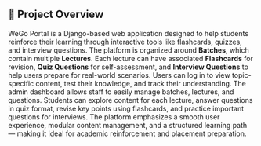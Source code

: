 ## 🧠 Project Overview

WeGo Portal is a Django-based web application designed to help students reinforce their learning through interactive tools like flashcards, quizzes, and interview questions. The platform is organized around **Batches**, which contain multiple **Lectures**. Each lecture can have associated **Flashcards** for revision, **Quiz Questions** for self-assessment, and **Interview Questions** to help users prepare for real-world scenarios. Users can log in to view topic-specific content, test their knowledge, and track their understanding. The admin dashboard allows staff to easily manage batches, lectures, and questions. Students can explore content for each lecture, answer questions in quiz format, revise key points using flashcards, and practice important questions for interviews. The platform emphasizes a smooth user experience, modular content management, and a structured learning path — making it ideal for academic reinforcement and placement preparation.
